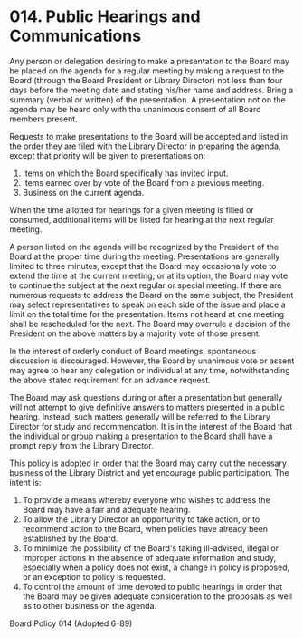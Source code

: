 # 014. Public Hearings and Communications

Any person or delegation desiring to make a presentation to the Board may be placed on the agenda for a regular meeting by making a request to the Board (through the Board President or Library Director) not less than four days before the meeting date and stating his/her name and address. Bring a summary (verbal or written) of the presentation. A presentation not on the agenda may be heard only with the unanimous consent of all Board members present.

Requests to make presentations to the Board will be accepted and listed in the order they are filed with the Library Director in preparing the agenda, except that priority will be given to presentations on:

1. Items on which the Board specifically has invited input.
2. Items earned over by vote of the Board from a previous meeting.
3. Business on the current agenda.

When the time allotted for hearings for a given meeting is filled or consumed, additional items will be listed for hearing at the next regular meeting.

A person listed on the agenda will be recognized by the President of the Board at the proper time during the meeting. Presentations are generally limited to three minutes, except that the Board may occasionally vote to extend the time at the current meeting; or at its option, the Board may vote to continue the subject at the next regular or special meeting. If there are numerous requests to address the Board on the same subject, the President may select representatives to speak on each side of the issue and place a limit on the total time for the presentation. Items not heard at one meeting shall be rescheduled for the next. The Board may overrule a decision of the President on the above matters by a majority vote of those present.

In the interest of orderly conduct of Board meetings, spontaneous discussion is discouraged. However, the Board by unanimous vote or assent may agree to hear any delegation or individual at any time, notwithstanding the above stated requirement for an advance request.

The Board may ask questions during or after a presentation but generally will not attempt to give definitive answers to matters presented in a public hearing. Instead, such matters generally will be referred to the Library Director for study and recommendation. It is in the interest of the Board that the individual or group making a presentation to the Board shall have a prompt reply from the Library Director.

This policy is adopted in order that the Board may carry out the necessary business of the Library District and yet encourage public participation. The intent is:

1. To provide a means whereby everyone who wishes to address the Board may have a fair and adequate hearing.
2. To allow the Library Director an opportunity to take action, or to recommend action to the Board, when policies have already been established by the Board.
3. To minimize the possibility of the Board's taking ill-advised, illegal or improper actions in the absence of adequate information and study, especially when a policy does not exist, a change in policy is proposed, or an exception to policy is requested.
4. To control the amount of time devoted to public hearings in order that the Board may be given adequate consideration to the proposals as well as to other business on the agenda.

Board Policy 014 (Adopted 6-89)

